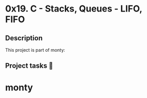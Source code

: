 # 0x19. C - Stacks, Queues - LIFO, FIFO
## Description
 This project is part of monty:
## Project tasks :wrench:
# monty
